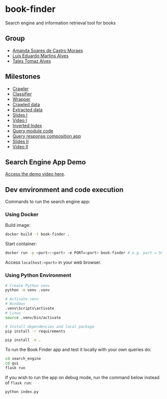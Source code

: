 # book-finder
Search engine and information retrieval tool for books

## Group
* [Amanda Soares de Castro Moraes](https://github.com/amandascm/)
* [Luís Eduardo Martins Alves](https://github.com/Luis-Alves2)
* [Tales Tomaz Alves](https://github.com/tta13)

## Milestones

- [Crawler](/crawler/)
- [Classifier](/classifier/)
- [Wrapper](/wrapper/)
- [Crawled data](/data/crawled/)
- [Extracted data](/data/wrapped/)
- [Slides I](https://docs.google.com/presentation/d/1oatbT9H2xB26mJvtc81HOb7a5bKktGGPeio9vy2M3P4/view?usp=sharing)
- [Video I](https://drive.google.com/file/d/1jE_3_5hpdxuBUR-ympyQzNhP1HXir0Gf/view?usp=sharing)
- [Inverted Index](/data/inverted-index/)
- [Query module code](/search_engine/query/)
- [Query response composition app](/search_engine/gui/)
- [Slides II](https://docs.google.com/presentation/d/1A99vLJuXnCeUq5nR6NCyVuH1trXh5y6sXhDMa_yERb4/view?usp=sharing)
- [Video II](https://drive.google.com/file/d/1H5IMOpPvso83kay51VhJQD_bVNS4j30d/view?usp=sharing)

## Search Engine App Demo
[Access the demo video here](https://drive.google.com/file/d/1suDBYO7FVyiUUWIsCCLwyDGWQw0P3tLl/view?usp=sharing).


## Dev environment and code execution

Commands to run the search engine app:

### Using Docker

Build image:

```bash
docker build -t book-finder .
```

Start container:

```bash
docker run -p <port>:<port> -e PORT=<port> book-finder # e.g. port = 5000
```

Access `localhost:<port>` in your web browser.

### Using Python Environment

```bash
# Create Python venv
python -m venv .venv

# Activate venv
# Windows
.venv\Scripts\activate
# Linux
source .venv/bin/activate

# Install dependencies and local package
pip install -r requirements

pip install -e .
```

To run the Book Finder app and test it locally with your own queries do:

```bash
cd search_engine
cd gui
flask run
```

If you wish to run the app on debug mode, run the command below instead of `flask run`:

```
python index.py
```
